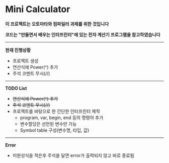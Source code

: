 # Mini Calculator


**이 프로젝트는 오토마타와 컴파일러 과제를 위한 것입니다**

**코드는 "만들면서 배우는 인터프린터"에 있는 전자 계산기 프로그램을 참고하였습니다**

---


**현재 진행상황**
 * 프로젝트 생성
 * 연산식에 Power(^) 추가
 * 주석 코멘트 무시(//)

---

**TODO List**
 * ~~연산식에 Power(^) 추가~~
 * ~~주석 코멘트 무시(//)~~
 * 프로젝트를 바탕으로 한 간단한 인터프린터 제작
   * program, var, begin, end 등의 명령어 추가
   * 변수할당은 선언된 변수만 가능
   * Symbol table 구성(변수명, 타입, 값)

---

**Error**
 * 미완성식을 적은후 주석을 달면 error가 출력되지 않고 바로 종료됨
